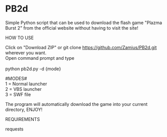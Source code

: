 # PB2d
Simple Python script that can be used to download the flash game "Plazma Burst 2" from the official website without having to visit the site!

HOW TO USE

Click on "Download ZIP" or git clone https://github.com/Zamius/PB2d.git wherever you want.<br/>
Open command prompt and type <br/>
<br/>
python pb2d.py -d {mode}<br/>

#MODES#<br/>
1 = Normal launcher<br/>
2 = VBS launcher<br/>
3 = SWF file<br/>

The program will automatically download the game into your current directory, ENJOY!

REQUIREMENTS

requests

